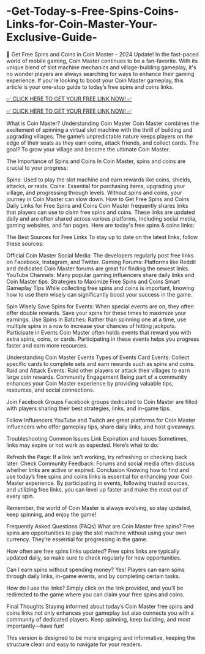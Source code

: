 # -Get-Today-s-Free-Spins-Coins-Links-for-Coin-Master-Your-Exclusive-Guide-
🚀 Get Free Spins and Coins in Coin Master – 2024 Update!
In the fast-paced world of mobile gaming, Coin Master continues to be a fan-favorite. With its unique blend of slot machine mechanics and village-building gameplay, it's no wonder players are always searching for ways to enhance their gaming experience. If you're looking to boost your Coin Master gameplay, this article is your one-stop guide to today’s free spins and coins links.

[✅ CLICK HERE TO GET YOUR FREE LINK NOW! ✅](https://cutt.ly/VeXg42pv)

[✅ CLICK HERE TO GET YOUR FREE LINK NOW! ✅](https://cutt.ly/VeXg42pv)


What is Coin Master?
Understanding Coin Master
Coin Master combines the excitement of spinning a virtual slot machine with the thrill of building and upgrading villages. The game’s unpredictable nature keeps players on the edge of their seats as they earn coins, attack friends, and collect cards. The goal? To grow your village and become the ultimate Coin Master.

The Importance of Spins and Coins
In Coin Master, spins and coins are crucial to your progress:

Spins: Used to play the slot machine and earn rewards like coins, shields, attacks, or raids.
Coins: Essential for purchasing items, upgrading your village, and progressing through levels. Without spins and coins, your journey in Coin Master can slow down.
How to Get Free Spins and Coins
Daily Links for Free Spins and Coins
Coin Master frequently shares links that players can use to claim free spins and coins. These links are updated daily and are often shared across various platforms, including social media, gaming websites, and fan pages. Here are today's free spins & coins links:

The Best Sources for Free Links
To stay up to date on the latest links, follow these sources:

Official Coin Master Social Media: The developers regularly post free links on Facebook, Instagram, and Twitter.
Gaming Forums: Platforms like Reddit and dedicated Coin Master forums are great for finding the newest links.
YouTube Channels: Many popular gaming influencers share daily links and Coin Master tips.
Strategies to Maximize Free Spins and Coins
Smart Gameplay Tips
While collecting free spins and coins is important, knowing how to use them wisely can significantly boost your success in the game.

Spin Wisely
Save Spins for Events: When special events are on, they often offer double rewards. Save your spins for these times to maximize your earnings.
Use Spins in Batches: Rather than spinning one at a time, use multiple spins in a row to increase your chances of hitting jackpots.
Participate in Events
Coin Master often holds events that reward you with extra spins, coins, or cards. Participating in these events helps you progress faster and earn more resources.

Understanding Coin Master Events
Types of Events
Card Events: Collect specific cards to complete sets and earn rewards such as spins and coins.
Raid and Attack Events: Raid other players or attack their villages to earn large coin rewards.
Community Engagement
Being part of a community enhances your Coin Master experience by providing valuable tips, resources, and social connections.

Join Facebook Groups
Facebook groups dedicated to Coin Master are filled with players sharing their best strategies, links, and in-game tips.

Follow Influencers
YouTube and Twitch are great platforms for Coin Master influencers who offer gameplay tips, share daily links, and host giveaways.

Troubleshooting Common Issues
Link Expiration and Issues
Sometimes, links may expire or not work as expected. Here’s what to do:

Refresh the Page: If a link isn’t working, try refreshing or checking back later.
Check Community Feedback: Forums and social media often discuss whether links are active or expired.
Conclusion
Knowing how to find and use today’s free spins and coins links is essential for enhancing your Coin Master experience. By participating in events, following trusted sources, and utilizing free links, you can level up faster and make the most out of every spin.

Remember, the world of Coin Master is always evolving, so stay updated, keep spinning, and enjoy the game!

Frequently Asked Questions (FAQs)
What are Coin Master free spins?
Free spins are opportunities to play the slot machine without using your own currency. They’re essential for progressing in the game.

How often are free spins links updated?
Free spins links are typically updated daily, so make sure to check regularly for new opportunities.

Can I earn spins without spending money?
Yes! Players can earn spins through daily links, in-game events, and by completing certain tasks.

How do I use the links?
Simply click on the link provided, and you’ll be redirected to the game where you can claim your free spins and coins.

Final Thoughts
Staying informed about today’s Coin Master free spins and coins links not only enhances your gameplay but also connects you with a community of dedicated players. Keep spinning, keep building, and most importantly—have fun!

This version is designed to be more engaging and informative, keeping the structure clean and easy to navigate for your readers.
